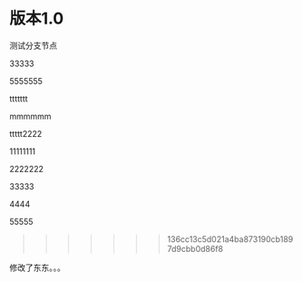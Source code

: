# 版本1.0
测试分支节点

33333

5555555

ttttttt

mmmmmm


ttttt2222

11111111





2222222


33333




4444


55555

>>>>>>> 136cc13c5d021a4ba873190cb1897d9cbb0d86f8

修改了东东。。。

